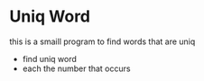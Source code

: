 # Uniq Word 

this is a smaill program to find words that are uniq

- find uniq word
- each the number that occurs